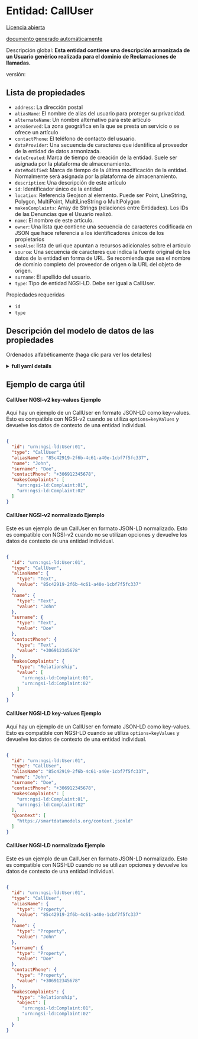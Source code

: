 Entidad: CallUser  
=================  
[Licencia abierta](https://github.com/smart-data-models//dataModel.CallComplaints/blob/master/CallUser/LICENSE.md)  
[documento generado automáticamente](https://docs.google.com/presentation/d/e/2PACX-1vTs-Ng5dIAwkg91oTTUdt8ua7woBXhPnwavZ0FxgR8BsAI_Ek3C5q97Nd94HS8KhP-r_quD4H0fgyt3/pub?start=false&loop=false&delayms=3000#slide=id.gb715ace035_0_60)  
Descripción global: **Esta entidad contiene una descripción armonizada de un Usuario genérico realizada para el dominio de Reclamaciones de llamadas.**  
versión:  

## Lista de propiedades  

- `address`: La dirección postal  - `aliasName`: El nombre de alias del usuario para proteger su privacidad.  - `alternateName`: Un nombre alternativo para este artículo  - `areaServed`: La zona geográfica en la que se presta un servicio o se ofrece un artículo  - `contactPhone`: El teléfono de contacto del usuario.  - `dataProvider`: Una secuencia de caracteres que identifica al proveedor de la entidad de datos armonizada.  - `dateCreated`: Marca de tiempo de creación de la entidad. Suele ser asignada por la plataforma de almacenamiento.  - `dateModified`: Marca de tiempo de la última modificación de la entidad. Normalmente será asignada por la plataforma de almacenamiento.  - `description`: Una descripción de este artículo  - `id`: Identificador único de la entidad  - `location`: Referencia Geojson al elemento. Puede ser Point, LineString, Polygon, MultiPoint, MultiLineString o MultiPolygon  - `makesComplaints`: Array de Strings (relaciones entre Entidades). Los IDs de las Denuncias que el Usuario realizó.  - `name`: El nombre de este artículo.  - `owner`: Una lista que contiene una secuencia de caracteres codificada en JSON que hace referencia a los identificadores únicos de los propietarios  - `seeAlso`: lista de uri que apuntan a recursos adicionales sobre el artículo  - `source`: Una secuencia de caracteres que indica la fuente original de los datos de la entidad en forma de URL. Se recomienda que sea el nombre de dominio completo del proveedor de origen o la URL del objeto de origen.  - `surname`: El apellido del usuario.  - `type`: Tipo de entidad NGSI-LD. Debe ser igual a CallUser.    
Propiedades requeridas  
- `id`  - `type`  ## Descripción del modelo de datos de las propiedades  
Ordenados alfabéticamente (haga clic para ver los detalles)  
<details><summary><strong>full yaml details</strong></summary>    
```yaml  
CallUser:    
  description: 'This entity contains a harmonised description of a generic User made for the Call Complaints domain.'    
  properties:    
    address:    
      description: 'The mailing address'    
      properties:    
        addressCountry:    
          description: 'Property. The country. For example, Spain. Model:''https://schema.org/addressCountry'''    
          type: string    
        addressLocality:    
          description: 'Property. The locality in which the street address is, and which is in the region. Model:''https://schema.org/addressLocality'''    
          type: string    
        addressRegion:    
          description: 'Property. The region in which the locality is, and which is in the country. Model:''https://schema.org/addressRegion'''    
          type: string    
        postOfficeBoxNumber:    
          description: 'Property. The post office box number for PO box addresses. For example, 03578. Model:''https://schema.org/postOfficeBoxNumber'''    
          type: string    
        postalCode:    
          description: 'Property. The postal code. For example, 24004. Model:''https://schema.org/https://schema.org/postalCode'''    
          type: string    
        streetAddress:    
          description: 'Property. The street address. Model:''https://schema.org/streetAddress'''    
          type: string    
      type: object    
      x-ngsi:    
        model: https://schema.org/address    
        type: Property    
    aliasName:    
      description: 'The alias name of the User to protect privacy.'    
      type: string    
      x-ngsi:    
        model: ' https://schema.org/Text'    
        type: Property    
    alternateName:    
      description: 'An alternative name for this item'    
      type: string    
      x-ngsi:    
        type: Property    
    areaServed:    
      description: 'The geographic area where a service or offered item is provided'    
      type: string    
      x-ngsi:    
        model: https://schema.org/Text    
        type: Property    
    contactPhone:    
      description: 'The contact phone of the User.'    
      type: string    
      x-ngsi:    
        model: ' https://schema.org/Text'    
        type: Property    
    dataProvider:    
      description: 'A sequence of characters identifying the provider of the harmonised data entity.'    
      type: string    
      x-ngsi:    
        type: Property    
    dateCreated:    
      description: 'Entity creation timestamp. This will usually be allocated by the storage platform.'    
      format: date-time    
      type: string    
      x-ngsi:    
        type: Property    
    dateModified:    
      description: 'Timestamp of the last modification of the entity. This will usually be allocated by the storage platform.'    
      format: date-time    
      type: string    
      x-ngsi:    
        type: Property    
    description:    
      description: 'A description of this item'    
      type: string    
      x-ngsi:    
        type: Property    
    id:    
      anyOf: &calluser_-_properties_-_owner_-_items_-_anyof    
        - description: 'Property. Identifier format of any NGSI entity'    
          maxLength: 256    
          minLength: 1    
          pattern: ^[\w\-\.\{\}\$\+\*\[\]`|~^@!,:\\]+$    
          type: string    
        - description: 'Property. Identifier format of any NGSI entity'    
          format: uri    
          type: string    
      description: 'Unique identifier of the entity'    
      x-ngsi:    
        type: Property    
    location:    
      description: 'Geojson reference to the item. It can be Point, LineString, Polygon, MultiPoint, MultiLineString or MultiPolygon'    
      oneOf:    
        - description: 'Geoproperty. Geojson reference to the item. Point'    
          properties:    
            bbox:    
              items:    
                type: number    
              minItems: 4    
              type: array    
            coordinates:    
              items:    
                type: number    
              minItems: 2    
              type: array    
            type:    
              enum:    
                - Point    
              type: string    
          required:    
            - type    
            - coordinates    
          title: 'GeoJSON Point'    
          type: object    
        - description: 'Geoproperty. Geojson reference to the item. LineString'    
          properties:    
            bbox:    
              items:    
                type: number    
              minItems: 4    
              type: array    
            coordinates:    
              items:    
                items:    
                  type: number    
                minItems: 2    
                type: array    
              minItems: 2    
              type: array    
            type:    
              enum:    
                - LineString    
              type: string    
          required:    
            - type    
            - coordinates    
          title: 'GeoJSON LineString'    
          type: object    
        - description: 'Geoproperty. Geojson reference to the item. Polygon'    
          properties:    
            bbox:    
              items:    
                type: number    
              minItems: 4    
              type: array    
            coordinates:    
              items:    
                items:    
                  items:    
                    type: number    
                  minItems: 2    
                  type: array    
                minItems: 4    
                type: array    
              type: array    
            type:    
              enum:    
                - Polygon    
              type: string    
          required:    
            - type    
            - coordinates    
          title: 'GeoJSON Polygon'    
          type: object    
        - description: 'Geoproperty. Geojson reference to the item. MultiPoint'    
          properties:    
            bbox:    
              items:    
                type: number    
              minItems: 4    
              type: array    
            coordinates:    
              items:    
                items:    
                  type: number    
                minItems: 2    
                type: array    
              type: array    
            type:    
              enum:    
                - MultiPoint    
              type: string    
          required:    
            - type    
            - coordinates    
          title: 'GeoJSON MultiPoint'    
          type: object    
        - description: 'Geoproperty. Geojson reference to the item. MultiLineString'    
          properties:    
            bbox:    
              items:    
                type: number    
              minItems: 4    
              type: array    
            coordinates:    
              items:    
                items:    
                  items:    
                    type: number    
                  minItems: 2    
                  type: array    
                minItems: 2    
                type: array    
              type: array    
            type:    
              enum:    
                - MultiLineString    
              type: string    
          required:    
            - type    
            - coordinates    
          title: 'GeoJSON MultiLineString'    
          type: object    
        - description: 'Geoproperty. Geojson reference to the item. MultiLineString'    
          properties:    
            bbox:    
              items:    
                type: number    
              minItems: 4    
              type: array    
            coordinates:    
              items:    
                items:    
                  items:    
                    items:    
                      type: number    
                    minItems: 2    
                    type: array    
                  minItems: 4    
                  type: array    
                type: array    
              type: array    
            type:    
              enum:    
                - MultiPolygon    
              type: string    
          required:    
            - type    
            - coordinates    
          title: 'GeoJSON MultiPolygon'    
          type: object    
      x-ngsi:    
        type: Geoproperty    
    makesComplaints:    
      description: 'Array of Strings (relationships between Entities). The IDs of the Complaints that the User made.'    
      items:    
        format: uri    
        type: string    
      type: array    
      x-ngsi:    
        type: Relationship    
    name:    
      description: 'The name of this item.'    
      type: string    
      x-ngsi:    
        type: Property    
    owner:    
      description: 'A List containing a JSON encoded sequence of characters referencing the unique Ids of the owner(s)'    
      items:    
        anyOf: *calluser_-_properties_-_owner_-_items_-_anyof    
        description: 'Property. Unique identifier of the entity'    
      type: array    
      x-ngsi:    
        type: Property    
    seeAlso:    
      description: 'list of uri pointing to additional resources about the item'    
      oneOf:    
        - items:    
            format: uri    
            type: string    
          minItems: 1    
          type: array    
        - format: uri    
          type: string    
      x-ngsi:    
        type: Property    
    source:    
      description: 'A sequence of characters giving the original source of the entity data as a URL. Recommended to be the fully qualified domain name of the source provider, or the URL to the source object.'    
      type: string    
      x-ngsi:    
        type: Property    
    surname:    
      description: 'The surname of the User.'    
      type: string    
      x-ngsi:    
        model: ' https://schema.org/Text'    
        type: Property    
    type:    
      description: 'NGSI-LD Entity Type. It must be equal to CallUser.'    
      enum:    
        - CallUser    
      type: string    
      x-ngsi:    
        type: Property    
  required:    
    - id    
    - type    
  type: object    
  version: ""    
```  
</details>    
## Ejemplo de carga útil  
#### CallUser NGSI-v2 key-values Ejemplo  
Aquí hay un ejemplo de un CallUser en formato JSON-LD como key-values. Esto es compatible con NGSI-v2 cuando se utiliza `options=keyValues` y devuelve los datos de contexto de una entidad individual.  
```json  
{  
  "id": "urn:ngsi-ld:User:01",  
  "type": "CallUser",  
  "aliasName": "85c42919-2f6b-4c61-a40e-1cbf7f5fc337",  
  "name": "John",  
  "surname": "Doe",  
  "contactPhone": "+306912345678",  
  "makesComplaints": [  
    "urn:ngsi-ld:Complaint:01",  
    "urn:ngsi-ld:Complaint:02"  
  ]  
}  
```  
#### CallUser NGSI-v2 normalizado Ejemplo  
Este es un ejemplo de un CallUser en formato JSON-LD normalizado. Esto es compatible con NGSI-v2 cuando no se utilizan opciones y devuelve los datos de contexto de una entidad individual.  
```json  
{  
  "id": "urn:ngsi-ld:User:01",  
  "type": "CallUser",  
  "aliasName": {  
    "type": "Text",  
    "value": "85c42919-2f6b-4c61-a40e-1cbf7f5fc337"  
  },  
  "name": {  
    "type": "Text",  
    "value": "John"  
  },  
  "surname": {  
    "type": "Text",  
    "value": "Doe"  
  },  
  "contactPhone": {  
    "type": "Text",  
    "value": "+306912345678"  
  },  
  "makesComplaints": {  
    "type": "Relationship",  
    "value": [  
      "urn:ngsi-ld:Complaint:01",  
      "urn:ngsi-ld:Complaint:02"  
    ]  
  }  
}  
```  
#### CallUser NGSI-LD key-values Ejemplo  
Aquí hay un ejemplo de un CallUser en formato JSON-LD como key-values. Esto es compatible con NGSI-LD cuando se utiliza `options=keyValues` y devuelve los datos de contexto de una entidad individual.  
```json  
{  
  "id": "urn:ngsi-ld:User:01",  
  "type": "CallUser",  
  "aliasName": "85c42919-2f6b-4c61-a40e-1cbf7f5fc337",  
  "name": "John",  
  "surname": "Doe",  
  "contactPhone": "+306912345678",  
  "makesComplaints": [  
    "urn:ngsi-ld:Complaint:01",  
    "urn:ngsi-ld:Complaint:02"  
  ],  
  "@context": [  
    "https://smartdatamodels.org/context.jsonld"  
  ]  
}  
```  
#### CallUser NGSI-LD normalizado Ejemplo  
Este es un ejemplo de un CallUser en formato JSON-LD normalizado. Esto es compatible con NGSI-LD cuando no se utilizan opciones y devuelve los datos de contexto de una entidad individual.  
```json  
{  
  "id": "urn:ngsi-ld:User:01",  
  "type": "CallUser",  
  "aliasName": {  
    "type": "Property",  
    "value": "85c42919-2f6b-4c61-a40e-1cbf7f5fc337"  
  },  
  "name": {  
    "type": "Property",  
    "value": "John"  
  },  
  "surname": {  
    "type": "Property",  
    "value": "Doe"  
  },  
  "contactPhone": {  
    "type": "Property",  
    "value": "+306912345678"  
  },  
  "makesComplaints": {  
    "type": "Relationship",  
    "object": [  
      "urn:ngsi-ld:Complaint:01",  
      "urn:ngsi-ld:Complaint:02"  
    ]  
  }  
}  
```  
